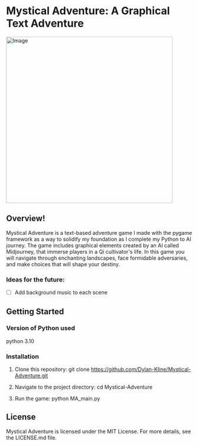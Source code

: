 # Mystical Adventure: A Graphical Text Adventure

<div align="left">
  <img src="https://github.com/Dylan-Kline/Mystical-Adventure/assets/100173809/295dc2c5-b10b-4d8d-bc19-a8e7cac53c1c" alt="Image" height="450">
</div>

## Overview!

Mystical Adventure is a text-based adventure game I made with the pygame framework as a way to solidify my foundation as I complete my Python to AI journey. The game includes graphical elements created by an AI called Midjourney, that immerse players in a Qi cultivator's life. In this game you will navigate through enchanting landscapes, face formidable adversaries, and make choices that will shape your destiny.

### Ideas for the future:
- [ ] Add background music to each scene

## Getting Started

### Version of Python used
python 3.10

### Installation

1. Clone this repository:
   git clone https://github.com/Dylan-Kline/Mystical-Adventure.git

2. Navigate to the project directory:
   cd Mystical-Adventure

3. Run the game:
   python MA_main.py

## License

Mystical Adventure is licensed under the MIT License. For more details, see the LICENSE.md file.


